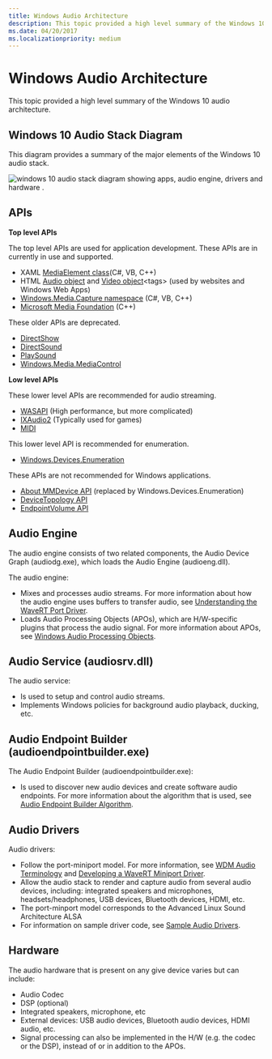 ```yaml
---
title: Windows Audio Architecture
description: This topic provided a high level summary of the Windows 10 audio architecture.
ms.date: 04/20/2017
ms.localizationpriority: medium
---
```


# Windows Audio Architecture


This topic provided a high level summary of the Windows 10 audio architecture.

## <span id="Windows_10_Audio_Stack_Diagram"></span><span id="windows_10_audio_stack_diagram"></span><span id="WINDOWS_10_AUDIO_STACK_DIAGRAM"></span>Windows 10 Audio Stack Diagram


This diagram provides a summary of the major elements of the Windows 10 audio stack.

![windows 10 audio stack diagram showing apps, audio engine, drivers and hardware .](images/audio-windows-10-stack-diagram.png)

## <span id="APIs"></span><span id="apis"></span><span id="APIS"></span>APIs


**Top level APIs**

The top level APIs are used for application development. These APIs are in currently in use and supported.

-   XAML [MediaElement class](/uwp/api/Windows.UI.Xaml.Controls.MediaElement)(C#, VB, C++)
-   HTML [Audio object](https://developer.mozilla.org/en-US/docs/Web/HTML/Element/audio) and [Video object](https://developer.mozilla.org/en-US/docs/Web/API/HTMLVideoElement)&lt;tags&gt; (used by websites and Windows Web Apps)
-   [Windows.Media.Capture namespace](/uwp/api/Windows.Media.Capture) (C#, VB, C++)
-   [Microsoft Media Foundation](/windows/desktop/medfound/microsoft-media-foundation-sdk) (C++)

These older APIs are deprecated.

-   [DirectShow](/windows/desktop/DirectShow/directshow)
-   [DirectSound](/previous-versions/windows/desktop/ee416960(v=vs.85))
-   [PlaySound](/previous-versions/dd743680(v=vs.85))
-   [Windows.Media.MediaControl](/uwp/api/Windows.Media.MediaControl)

**Low level APIs**

These lower level APIs are recommended for audio streaming.

-   [WASAPI](/windows/desktop/CoreAudio/wasapi) (High performance, but more complicated)
-   [IXAudio2](/windows/win32/api/xaudio2/nn-xaudio2-ixaudio2) (Typically used for games)
-   [MIDI](/windows/desktop/Multimedia/about-midi)

This lower level API is recommended for enumeration.

-   [Windows.Devices.Enumeration](/uwp/api/Windows.Devices.Enumeration)

These APIs are not recommended for Windows applications.

-   [About MMDevice API](/windows/desktop/CoreAudio/mmdevice-api) (replaced by Windows.Devices.Enumeration)
-   [DeviceTopology API](/windows/desktop/CoreAudio/devicetopology-api)
-   [EndpointVolume API](/windows/desktop/CoreAudio/endpointvolume-api)

## <span id="Audio_Engine"></span><span id="audio_engine"></span><span id="AUDIO_ENGINE"></span>Audio Engine


The audio engine consists of two related components, the Audio Device Graph (audiodg.exe), which loads the Audio Engine (audioeng.dll).

The audio engine:

-   Mixes and processes audio streams. For more information about how the audio engine uses buffers to transfer audio, see [Understanding the WaveRT Port Driver](understanding-the-wavert-port-driver.md).
-   Loads Audio Processing Objects (APOs), which are H/W-specific plugins that process the audio signal. For more information about APOs, see [Windows Audio Processing Objects](windows-audio-processing-objects.md).

## <span id="audio_service__audiosrv.dll_"></span><span id="AUDIO_SERVICE__AUDIOSRV.DLL_"></span>Audio Service (audiosrv.dll)


The audio service:

-   Is used to setup and control audio streams.
-   Implements Windows policies for background audio playback, ducking, etc.

## <span id="audio_endpoint_builder__audioendpointbuilder.exe_"></span><span id="AUDIO_ENDPOINT_BUILDER__AUDIOENDPOINTBUILDER.EXE_"></span>Audio Endpoint Builder (audioendpointbuilder.exe)


The Audio Endpoint Builder (audioendpointbuilder.exe):

-   Is used to discover new audio devices and create software audio endpoints. For more information about the algorithm that is used, see [Audio Endpoint Builder Algorithm](audio-endpoint-builder-algorithm.md).

## <span id="Audio_Drivers"></span><span id="audio_drivers"></span><span id="AUDIO_DRIVERS"></span>Audio Drivers


Audio drivers:

-   Follow the port-miniport model. For more information, see [WDM Audio Terminology](wdm-audio-terminology.md) and [Developing a WaveRT Miniport Driver](developing-a-wavert-miniport-driver.md).
-   Allow the audio stack to render and capture audio from several audio devices, including: integrated speakers and microphones, headsets/headphones, USB devices, Bluetooth devices, HDMI, etc.
-   The port-minport model corresponds to the Advanced Linux Sound Architecture  ALSA
-   For information on sample driver code, see [Sample Audio Drivers](sample-audio-drivers.md).

## <span id="Hardware"></span><span id="hardware"></span><span id="HARDWARE"></span>Hardware


The audio hardware that is present on any give device varies but can include:

-   Audio Codec
-   DSP (optional)
-   Integrated speakers, microphone, etc
-   External devices: USB audio devices, Bluetooth audio devices, HDMI audio, etc.
-   Signal processing can also be implemented in the H/W (e.g. the codec or the DSP), instead of or in addition to the APOs.
